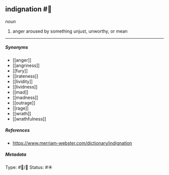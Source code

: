 
## indignation  #🧠 

_noun_

1. anger aroused by something unjust, unworthy, or mean

___

##### Synonyms

-   [[anger]]
-   [[angriness]]
-   [[fury]]
-   [[irateness]]
-   [[lividity]]
-   [[lividness]]
-   [[mad]]
-   [[madness]]
-   [[outrage]]
-   [[rage]]
-   [[wrath]]
-   [[wrathfulness]]

##### References 

- https://www.merriam-webster.com/dictionary/indignation

##### Metadata

Type: #🔵/💬 
Status: #☀️ 